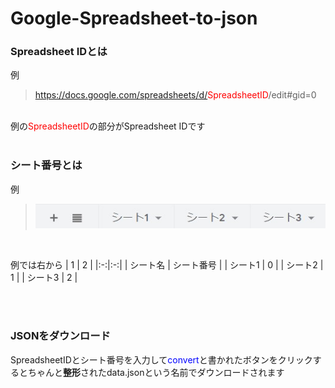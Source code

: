 # Google-Spreadsheet-to-json
### Spreadsheet IDとは
例
> https://docs.google.com/spreadsheets/d/<font color="Red">SpreadsheetID</font>/edit#gid=0
<br>
例の<font color="red">SpreadsheetID</font>の部分がSpreadsheet IDです
<br><br>

### シート番号とは
例
> ![exampless.jpg](exampless.jpg "ss")
<br>

例では右から
| 1 | 2 |
|:-:|:-:|
| シート名 | シート番号 |
| シート1 | 0 |
| シート2 | 1 |
| シート3 | 2 |

<br><br>
### JSONをダウンロード
SpreadsheetIDとシート番号を入力して<font color="Blue">convert</font>と書かれたボタンをクリックするとちゃんと**整形**されたdata.jsonという名前でダウンロードされます
